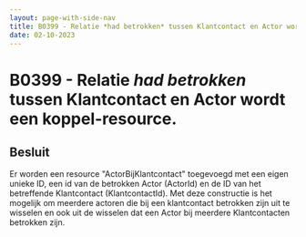 ```yaml
---
layout: page-with-side-nav
title: B0399 - Relatie *had betrokken* tussen Klantcontact en Actor wordt een koppel-resource. 
date: 02-10-2023
---
```


# B0399 - Relatie *had betrokken* tussen Klantcontact en Actor wordt een koppel-resource. 

## Besluit

Er worden een resource "ActorBijKlantcontact" toegevoegd met een eigen unieke ID, een id van de betrokken Actor (ActorId) 
en de ID van het betreffende Klantcontact (KlantcontactId).
Met deze constructie is het mogelijk om meerdere actoren die bij een klantcontact betrokken zijn uit te wisselen en ook 
uit de wisselen dat een Actor bij meerdere Klantcontacten betrokken zijn.
